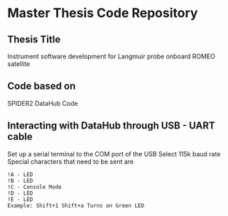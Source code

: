 # Master Thesis Code Repository
## Thesis Title 
Instrument software development for Langmuir probe onboard ROMEO satellite
## Code based on
SPIDER2 DataHub Code
## Interacting with DataHub through USB - UART cable
Set up a serial terminal to the COM port of the USB
Select 115k baud rate
Special characters that need to be sent are
	
	!A - LED
	!B - LED
	!C - Console Mode
	!D - LED
	!E - LED
	Example: Shift+1 Shift+a Turns on Green LED